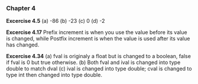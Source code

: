 ### Chapter 4

**Excercise 4.5**
(a) -86
(b) -23
(c) 0
(d) -2

**Excercise 4.17**
Prefix increment is when you use the value before its value is changed, while Postfix increment is when the value is used after its value has changed.

**Excercise 4.34**
(a) fval is originaly a float but is changed to a boolean, false if fval is 0 but true otherwise.
(b) Both fval and ival is changed into type double to match dval
(c) ival is changed into type double; cval is changed to type int then changed into type double.